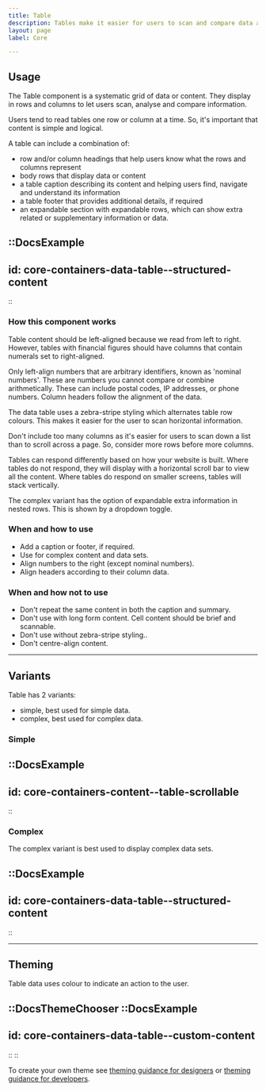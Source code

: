 ```yaml
---
title: Table
description: Tables make it easier for users to scan and compare data and content.
layout: page
label: Core

---
```


## Usage
The Table component is a systematic grid of data or content. They display in rows and columns to let users scan, analyse and compare information.

Users tend to read tables one row or column at a time. So, it's important that content is simple and logical.

A table can include a combination of:
- row and/or column headings that help users know what the rows and columns represent
- body rows that display data or content
- a table caption describing its content and helping users find, navigate and understand its information
- a table footer that provides additional details, if required
- an expandable section with expandable rows, which can show extra related or supplementary information or data.

::DocsExample
---
id: core-containers-data-table--structured-content
---
::

### How this component works
Table content should be left-aligned because we read from left to right.  However, tables with financial figures should have columns that contain numerals set to right-aligned.

Only left-align numbers that are arbitrary identifiers, known as 'nominal numbers'. These are numbers you cannot compare or combine arithmetically. These can include postal codes, IP addresses, or phone numbers. Column headers follow the alignment of the data.

The data table uses a zebra-stripe styling which alternates table row colours. This makes it easier for the user to scan horizontal information.

Don't include too many columns as it's easier for users to scan down a list than to scroll across a page. So, consider more rows before more columns.

Tables can respond differently based on how your website is built. Where tables do not respond, they will display with a horizontal scroll bar to view all the content. Where tables do respond on smaller screens, tables will stack vertically. 

The complex variant has the option of expandable extra information in nested rows. This is shown by a dropdown toggle. 

### When and how to use
- Add a caption or footer, if required.
- Use for complex content and data sets.
- Align numbers to the right (except nominal numbers).
- Align headers according to their column data.

### When and how not to use
- Don't repeat the same content in both the caption and summary.
- Don't use with long form content. Cell content should be brief and scannable.
- Don't use without zebra-stripe styling..
- Don't centre-align content.

---

## Variants
Table has 2 variants:
- simple, best used for simple data.
- complex, best used for complex data.

### Simple

::DocsExample
---
id: core-containers-content--table-scrollable
---
::

### Complex
The complex variant is best used to display complex data sets.

::DocsExample
---
id: core-containers-data-table--structured-content
---
::

---

## Theming
Table data uses colour to indicate an action to the user.

::DocsThemeChooser
  ::DocsExample
  ---
  id: core-containers-data-table--custom-content
  ---
  ::
::

To create your own theme see [theming guidance for designers]() or [theming guidance for developers]().

